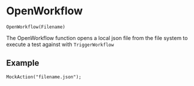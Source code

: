 # OpenWorkflow

`OpenWorkflow(Filename)`

The OpenWorkflow function opens a local json file from the file system to execute a test against with `TriggerWorkflow`

## Example

`MockAction("filename.json");`
